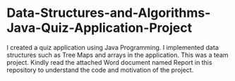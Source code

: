 # Data-Structures-and-Algorithms-Java-Quiz-Application-Project
I created a quiz application using Java Programming. I implemented data structures such as Tree Maps and arrays in the application. This was a team project. Kindly read the attached Word document named Report in this repository to understand the code and motivation of the project.
